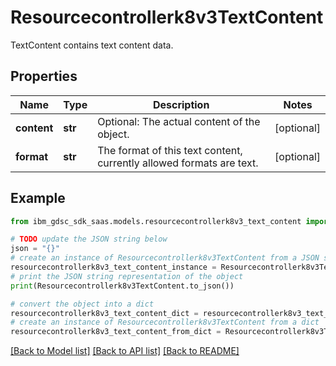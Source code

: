 # Resourcecontrollerk8v3TextContent

TextContent contains text content data.

## Properties

Name | Type | Description | Notes
------------ | ------------- | ------------- | -------------
**content** | **str** | Optional: The actual content of the object. | [optional] 
**format** | **str** | The format of this text content, currently allowed formats are text. | [optional] 

## Example

```python
from ibm_gdsc_sdk_saas.models.resourcecontrollerk8v3_text_content import Resourcecontrollerk8v3TextContent

# TODO update the JSON string below
json = "{}"
# create an instance of Resourcecontrollerk8v3TextContent from a JSON string
resourcecontrollerk8v3_text_content_instance = Resourcecontrollerk8v3TextContent.from_json(json)
# print the JSON string representation of the object
print(Resourcecontrollerk8v3TextContent.to_json())

# convert the object into a dict
resourcecontrollerk8v3_text_content_dict = resourcecontrollerk8v3_text_content_instance.to_dict()
# create an instance of Resourcecontrollerk8v3TextContent from a dict
resourcecontrollerk8v3_text_content_from_dict = Resourcecontrollerk8v3TextContent.from_dict(resourcecontrollerk8v3_text_content_dict)
```
[[Back to Model list]](../README.md#documentation-for-models) [[Back to API list]](../README.md#documentation-for-api-endpoints) [[Back to README]](../README.md)


